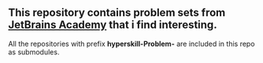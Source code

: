 ## This repository contains problem sets from [JetBrains Academy](https://hyperskill.org) that i find interesting.
All the repositories with prefix **hyperskill-Problem-** are included in this repo as submodules.
